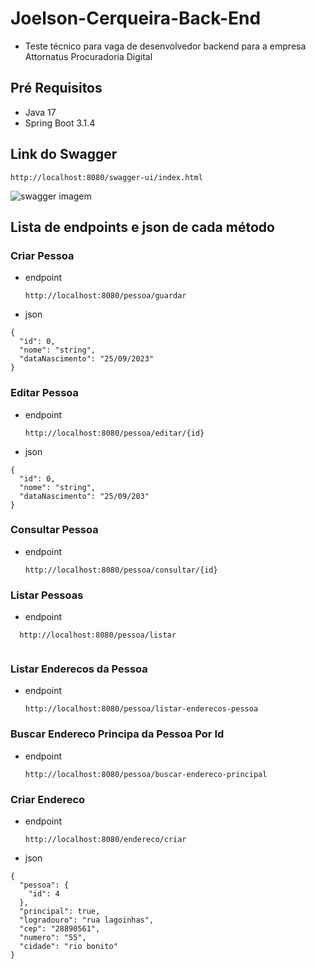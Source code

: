 # Joelson-Cerqueira-Back-End
* Teste técnico para vaga de desenvolvedor backend para a empresa Attornatus Procuradoria Digital

## Pré Requisitos
* Java 17
* Spring Boot 3.1.4

## Link do Swagger
```
http://localhost:8080/swagger-ui/index.html

```
![swagger imagem](https://github.com/Joelson0935/Joelson-Cerqueira-Back-End/assets/56981455/2642446d-b1c4-40cc-9d44-f33bc0f2529e)

## Lista de endpoints e json de cada método
### Criar Pessoa
* endpoint
  ```
  http://localhost:8080/pessoa/guardar
  
  ```
* json
```
{
  "id": 0,
  "nome": "string",
  "dataNascimento": "25/09/2023"
}
```
### Editar Pessoa
* endpoint
  ```
  http://localhost:8080/pessoa/editar/{id}
  
  ```
* json
```
{
  "id": 0,
  "nome": "string",
  "dataNascimento": "25/09/203"
}
```

### Consultar Pessoa
* endpoint
  ```
  http://localhost:8080/pessoa/consultar/{id}
  
  ```
### Listar Pessoas
* endpoint
```
  http://localhost:8080/pessoa/listar
  
  ```
### Listar Enderecos da Pessoa
* endpoint
  ```
  http://localhost:8080/pessoa/listar-enderecos-pessoa
  
  ```
### Buscar Endereco Principa da Pessoa Por Id
* endpoint
  ```
  http://localhost:8080/pessoa/buscar-endereco-principal
  
  ```
### Criar Endereco
* endpoint
  ```
  http://localhost:8080/endereco/criar
  
  ```
* json
```
{
  "pessoa": {
    "id": 4
  },
  "principal": true,
  "logradouro": "rua lagoinhas",
  "cep": "28890561",
  "numero": "55",
  "cidade": "rio bonito"
}
```
 
